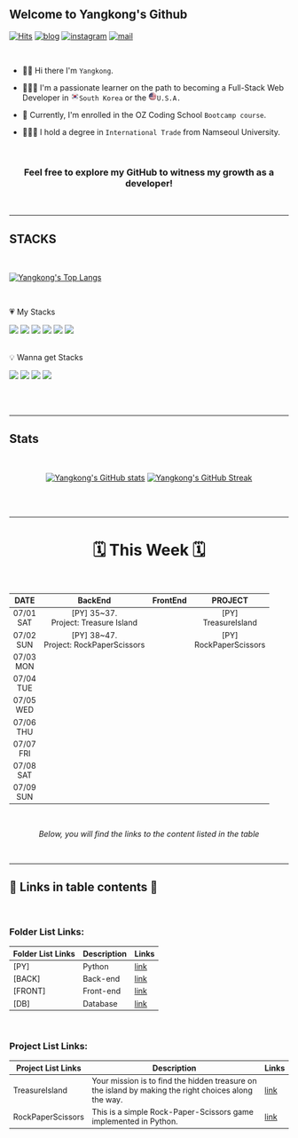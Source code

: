 ## Welcome to Yangkong's Github

[![Hits](https://hits.seeyoufarm.com/api/count/incr/badge.svg?url=https%3A%2F%2Fgithub.com%2FDEV-Yangkong%2Fhit-counter&count_bg=%23F7DF76&title_bg=%23555555&icon=github.svg&icon_color=%23E7E7E7&title=hits&edge_flat=false)](https://hits.seeyoufarm.com)
[![blog](https://img.shields.io/badge/Yangkong's_Blog-ffd166?style=flat&logo=tistory&logoColor=white)](https://dev-yangkong.tistory.com/)
[![instagram](https://img.shields.io/badge/Yangkong's_instagram-06d6a0?style=flat&logo=Instagram&logoColor=white)](https://www.instagram.com/dev_yangkong/)
[![mail](https://img.shields.io/badge/dev.yangkong@gmail.com-118ab2?style=flat&logo=Gmail&logoColor=white)](mailto:dev.yangkong@gmail.com)

<br/>

- 👋🏻 Hi there I'm `Yangkong`.

- 👩🏻‍💻 I'm a passionate learner on the path to becoming a Full-Stack Web Developer in <img src="./img/south-korea.png" width=15px height=15px>`South Korea` or the <img src="./img/USA.png" width=15px height=15px>`U.S.A.`

- 📖 Currently, I'm enrolled in the OZ Coding School `Bootcamp course`.

- 👩🏻‍🎓 I hold a degree in `International Trade` from Namseoul University.

<br/>
<div align=center>
<h3> Feel free to explore my GitHub to witness my growth as a developer!</h3>
</div>
<br/>

---

## STACKS

<br/>

[![Yangkong's Top Langs](https://github-readme-stats.vercel.app/api/top-langs/?username=DEV-Yangkong&layout=donut&theme=gruvbox_light)](https://github.com/anuraghazra/github-readme-stats)

<br/>

&#128151; My Stacks

<div>
  <img src="https://img.shields.io/badge/HTML5-E34F26?style=for-the-badge&logo=HTML5&logoColor=white"> 
  <img src="https://img.shields.io/badge/CSS3-1572B6?style=for-the-badge&logo=CSS3&logoColor=white">
  <img src="https://img.shields.io/badge/bootstrap-7952B3?style=for-the-badge&logo=bootstrap&logoColor=white">
  <img src="https://img.shields.io/badge/python-3776AB?style=for-the-badge&logo=python&logoColor=white">
  <img src="https://img.shields.io/badge/django-092E20?style=for-the-badge&logo=django&logoColor=white">
  <img src="https://img.shields.io/badge/mysql-4479A1?style=for-the-badge&logo=mysql&logoColor=white">
</div>

<br/>

💡 Wanna get Stacks

<div>
  <img src="https://img.shields.io/badge/javascript-F7DF1E?style=for-the-badge&logo=javascript&logoColor=black">
  <img src="https://img.shields.io/badge/react-61DAFB?style=for-the-badge&logo=react&logoColor=black">
  <img src="https://img.shields.io/badge/amazonaws-232F3E?style=for-the-badge&logo=amazonaws&logoColor=white">
  <img src="https://img.shields.io/badge/docker-232F3E?style=for-the-badge&logo=docker&logoColor=white">
</div>

<br/><br/>

---

## Stats

<br/>

<div align=center>
  
[![Yangkong's GitHub stats](https://github-readme-stats.vercel.app/api?username=DEV-Yangkong&theme=gruvbox_light&card_width=300&align=left)](https://github.com/anuraghazra/github-readme-stats)
[![Yangkong's GitHub Streak](https://streak-stats.demolab.com/?user=DEV-Yangkong&theme=gruvbox-light&card_width=400&align=right)](https://git.io/streak-stats)

</div>
<br/><br/>

---

<div align=center>

<h1>🗓️ This Week 🗓️</h1>

<br/>

|     DATE      |                  BackEnd                   | FrontEnd |          PROJECT           |
| :-----------: | :----------------------------------------: | :------: | :------------------------: |
| 07/01<br/>SAT |  [PY] 35~37.<br/>Project: Treasure Island  |          |  [PY]<br/>TreasureIsland   |
| 07/02<br/>SUN | [PY] 38~47.<br/>Project: RockPaperScissors |          | [PY]<br/>RockPaperScissors |
| 07/03<br/>MON |                                            |          |                            |
| 07/04<br/>TUE |                                            |          |                            |
| 07/05<br/>WED |                                            |          |                            |
| 07/06<br/>THU |                                            |          |                            |
| 07/07<br/>FRI |                                            |          |                            |
| 07/08<br/>SAT |                                            |          |                            |
| 07/09<br/>SUN |                                            |          |                            |

</div>

<br/>

<div align=center>

<em>Below, you will find the links to the content listed in the table</em>

</div>

<br/>

---

## 🔗 Links in table contents 🔗

<br/>

### Folder List Links:

| Folder List Links | Description | Links                                                                               |
| ----------------- | ----------- | ----------------------------------------------------------------------------------- |
| [PY]              | Python      | [link](https://github.com/DEV-Yangkong/backend_codebase/tree/main/DaysOfCodePython) |
| [BACK]            | Back-end    | [link](https://github.com/DEV-Yangkong/backend_codebase/tree/main/FullStackWebDev)  |
| [FRONT]           | Front-end   | [link](https://github.com/DEV-Yangkong/frontend_codebase)                           |
| [DB]              | Database    | [link](https://github.com/DEV-Yangkong/backend_codebase/tree/main/database)         |

<br/>

### Project List Links:

| Project List Links | Description                                                                                          | Links                                                                                                               |
| ------------------ | ---------------------------------------------------------------------------------------------------- | ------------------------------------------------------------------------------------------------------------------- |
| TreasureIsland     | Your mission is to find the hidden treasure on the island by making the right choices along the way. | [link](https://github.com/DEV-Yangkong/my_project_archive/tree/main/back-end/DaysOfCodePython/03_TreasureIsland)    |
| RockPaperScissors  | This is a simple Rock-Paper-Scissors game implemented in Python.                                     | [link](https://github.com/DEV-Yangkong/my_project_archive/tree/main/back-end/DaysOfCodePython/04_RockPaperScissors) |

<br/>

